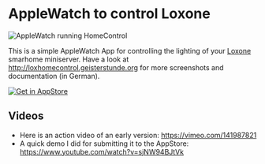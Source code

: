 # AppleWatch to control Loxone

![AppleWatch running HomeControl](http://loxhomecontrol.geisterstunde.org/watch.png)

This is a simple AppleWatch App for controlling the lighting of your [Loxone](http://www.loxone.com) smarhome miniserver. Have a look at http://loxhomecontrol.geisterstunde.org for more screenshots and documentation (in German).

[![Get in AppStore](http://loxhomecontrol.geisterstunde.org/download_appstore.svg)](https://t.co/t6chPUt1YQ)

## Videos
* Here is an action video of an early version: https://vimeo.com/141987821
* A quick demo I did for submitting it to the AppStore: https://www.youtube.com/watch?v=sjNW94BJtVk
